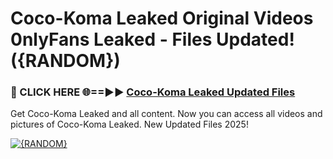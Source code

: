 # Coco-Koma Leaked Original Videos 0nlyFans Leaked - Files Updated! ({RANDOM})

<h3>🔴 CLICK HERE 🌐==►► <a href="https://betterlinks.top/A2PfLJ" rel="nofollow">Coco-Koma Leaked Updated Files</a></h3>

Get Coco-Koma Leaked and all content. Now you can access all videos and pictures of Coco-Koma Leaked. New Updated Files 2025!

[![{RANDOM}](https://i.imgur.com/ppqm5kG.gif)](https://betterlinks.top/A2PfLJ)
